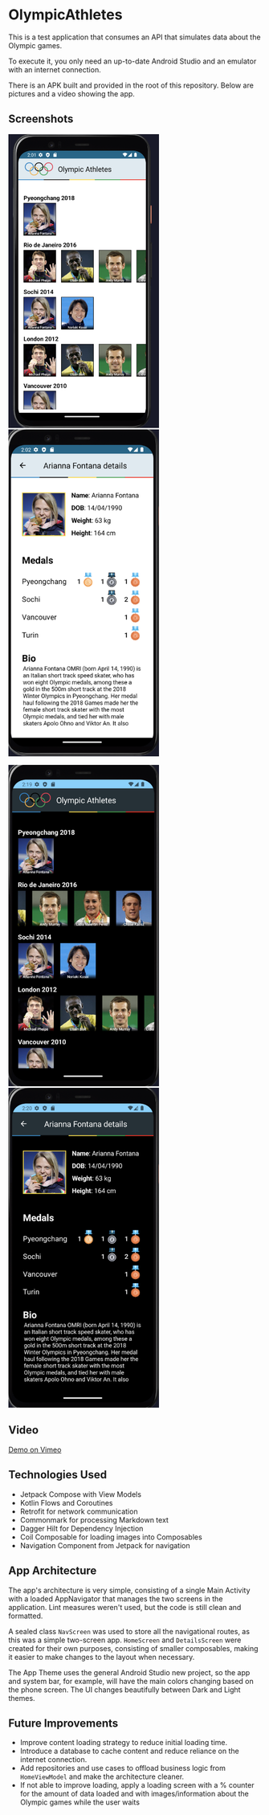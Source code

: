 # OlympicAthletes

This is a test application that consumes an API that simulates data about the Olympic games.

To execute it, you only need an up-to-date Android Studio and an emulator with an internet connection.

There is an APK built and provided in the root of this repository. Below are pictures and a video showing the app.

## Screenshots

<p float="left">
  <img src="mocks/home_screen_light.png" alt="Screenshot 1" width="300"/>
  <img src="mocks/details_screen_light.png" alt="Screenshot 2" width="300"/>
</p>

<p float="left">
  <img src="mocks/home_screen_dark.png" alt="Screenshot 3" width="300"/>
  <img src="mocks/details_screen_dark.png" alt="Screenshot 4" width="300"/>
</p>

## Video

[Demo on Vimeo](https://vimeo.com/845046843?share=copy)

## Technologies Used

- Jetpack Compose with View Models
- Kotlin Flows and Coroutines
- Retrofit for network communication
- Commonmark for processing Markdown text
- Dagger Hilt for Dependency Injection
- Coil Composable for loading images into Composables
- Navigation Component from Jetpack for navigation

## App Architecture

The app's architecture is very simple, consisting of a single Main Activity with a loaded AppNavigator that manages the two screens in the application. Lint measures weren't used, but the code is still clean and formatted.

A sealed class `NavScreen` was used to store all the navigational routes, as this was a simple two-screen app. `HomeScreen` and `DetailsScreen` were created for their own purposes, consisting of smaller composables, making it easier to make changes to the layout when necessary.

The App Theme uses the general Android Studio new project, so the app and system bar, for example, will have the main colors changing based on the phone screen. The UI changes beautifully between Dark and Light themes.

## Future Improvements

- Improve content loading strategy to reduce initial loading time.
- Introduce a database to cache content and reduce reliance on the internet connection.
- Add repositories and use cases to offload business logic from `HomeViewModel` and make the architecture cleaner.
- If not able to improve loading, apply a loading screen with a % counter for the amount of data loaded and with images/information about the Olympic games while the user waits
